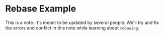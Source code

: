 # Rebase Example

This is a note. It's meant to be updated by several people.
We'll try and fix the errors and conflict in this note while learning about `rebasing`.

